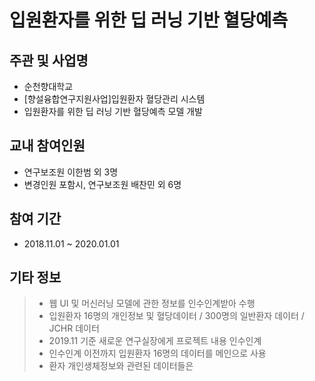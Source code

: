 # 입원환자를 위한 딥 러닝 기반 혈당예측 
 
## 주관 및 사업명
- 순천향대학교
- [향설융합연구지원사업]입원환자 혈당관리 시스템
- 입원환자를 위한 딥 러닝 기반 혈당예측 모델 개발

## 교내 참여인원
- 연구보조원 이한범 외 3명
- 변경인원 포함시, 연구보조원 배찬민 외 6명

## 참여 기간
- 2018.11.01 ~ 2020.01.01

## 기타 정보    
> - 웹 UI 및 머신러닝 모델에 관한 정보를 인수인계받아 수행
> - 입원환자 16명의 개인정보 및 혈당데이터 / 300명의 일반환자 데이터 / JCHR 데이터   
> - 2019.11 기준 새로운 연구실장에게 프로젝트 내용 인수인계
> - 인수인계 이전까지 입원환자 16명의 데이터를 메인으로 사용   
> - 환자 개인생체정보와 관련된 데이터들은 

